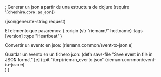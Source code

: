 ; Generar un json a partir de una estructura de clojure
(require '[cheshire.core :as json])

(json/generate-string request)


El elemento que pasaremos:
{
  :origin (str "riemann/" hostname)
  :tags [version]
  :type "Heartbeat"
}



Convertir un evento en json:
(riemann.common/event-to-json e)


Guardar un evento en un fichero json:
(defn save-file "Save event in file in JSON format"
  [e]
  (spit "/tmp/rieman_evento.json"
    (riemann.common/event-to-json e)  
  )
)
